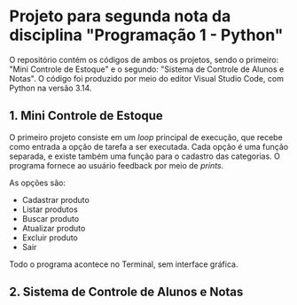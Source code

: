 # Projeto para segunda nota da disciplina "Programação 1 - Python"
O repositório contém os códigos de ambos os projetos, sendo o primeiro: "Mini Controle de Estoque" e o segundo: "Sistema de Controle de Alunos e Notas". O código foi produzido por meio do editor Visual Studio Code, com Python na versão 3.14.

## 1. Mini Controle de Estoque
O primeiro projeto consiste em um _loop_ principal de execução, que recebe como entrada a opção de tarefa a ser executada. Cada opção é uma função separada, e existe também uma função para o cadastro das categorias. O programa fornece ao usuário feedback
por meio de _prints_.

As opções são:
- Cadastrar produto
- Listar produtos
- Buscar produto
- Atualizar produto
- Excluir produto
- Sair

Todo o programa acontece no Terminal, sem interface gráfica.

## 2. Sistema de Controle de Alunos e Notas
